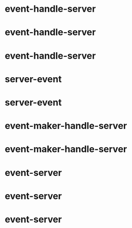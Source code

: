 # event-handle-server
# event-handle-server
# event-handle-server
# server-event
# server-event
# event-maker-handle-server
# event-maker-handle-server
# event-server
# event-server
# event-server
